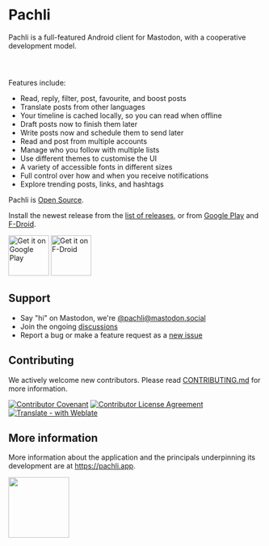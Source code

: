 # Pachli

Pachli is a full-featured Android client for Mastodon, with a cooperative development model.

<img alt="" src="https://pachli.app/assets/posts/2023-12-xx-2.1-release/01.png"><img alt="" src="https://pachli.app/assets/posts/2023-12-xx-2.1-release/02.png"><img alt="" src="https://pachli.app/assets/posts/2023-12-xx-2.1-release/06.png">

<img alt="" src="https://pachli.app/assets/posts/2023-12-xx-2.1-release/04.png"><img alt="" src="https://pachli.app/assets/posts/2023-12-xx-2.1-release/05.png"><img alt="" src="https://pachli.app/assets/posts/2023-12-xx-2.1-release/03.png">

<img alt="" src="https://pachli.app/assets/posts/2023-12-xx-2.1-release/08.png"><img alt="" src="https://pachli.app/assets/posts/2023-12-xx-2.1-release/07.png">

Features include:

- Read, reply, filter, post, favourite, and boost posts
- Translate posts from other languages
- Your timeline is cached locally, so you can read when offline
- Draft posts now to finish them later
- Write posts now and schedule them to send later
- Read and post from multiple accounts
- Manage who you follow with multiple lists
- Use different themes to customise the UI
- A variety of accessible fonts in different sizes
- Full control over how and when you receive notifications
- Explore trending posts, links, and hashtags

Pachli is [Open Source](https://opensource.org/).

Install the newest release from the [list of releases](https://github.com/pachli/pachli-android/releases), or from [Google Play](https://play.google.com/store/apps/details?id=app.pachli) and [F-Droid](https://f-droid.org/packages/app.pachli).

[<img src="https://play.google.com/intl/en_us/badges/images/generic/en_badge_web_generic.png" alt="Get it on Google Play" height="80" />](https://play.google.com/store/apps/details?id=app.pachli) [<img src="https://raw.githubusercontent.com/pachli/pachli-android/main/assets/fdroid_badge.png" alt="Get it on F-Droid" height="80" />](https://f-droid.org/repository/browse/?fdid=app.pachli)

## Support

<!-- TODO: Link to rewritten FAQ when complete -->

- Say "hi" on Mastodon, we're [@pachli@mastodon.social](https://mastodon.social/@pachli)
- Join the ongoing [discussions](https://github.com/pachli/pachli-android/discussions)
- Report a bug or make a feature request as a [new issue](https://github.com/pachli/pachli-android/issues)

## Contributing

We actively welcome new contributors. Please read [CONTRIBUTING.md](CONTRIBUTING.md) for more information.

[![Contributor Covenant](https://img.shields.io/badge/Contributor%20Covenant-2.1-4baaaa.svg)](code_of_conduct.md) [![Contributor License Agreement](https://cla-assistant.io/readme/badge/pachli/pachli-android)](https://cla-assistant.io/pachli/pachli-android) [![Translate - with Weblate](https://img.shields.io/badge/translate%20with-Weblate-green.svg?style=flat)](https://hosted.weblate.org/projects/pachli/)

## More information

More information about the application and the principals underpinning its development are at https://pachli.app.

<img alt="" src="https://raw.githubusercontent.com/pachli/pachli-android/main/fastlane/metadata/android/en-US/images/icon.png" width="120" height="120"/>
